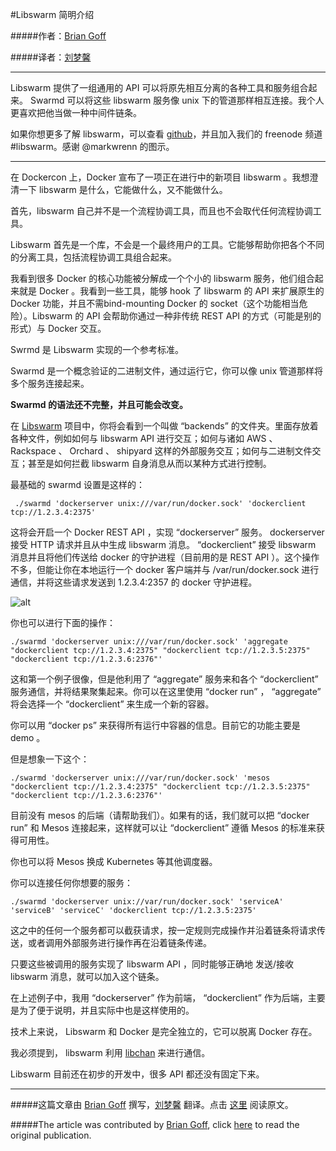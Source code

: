 #Libswarm 简明介绍

#####作者：[Brian Goff](https://twitter.com/cpuguy83)

#####译者：[刘梦馨](http://weibo.com/oilbeater)

***

Libswarm 提供了一组通用的 API 可以将原先相互分离的各种工具和服务组合起来。 Swarmd 可以将这些 libswarm 服务像 unix 下的管道那样相互连接。我个人更喜欢把他当做一种中间件链条。

如果你想更多了解 libswarm，可以查看 [github](https://github.com/docker/libswarm)，并且加入我们的 freenode 频道 #libswarm。感谢 @markwrenn 的图示。

----------

在 Dockercon 上，Docker 宣布了一项正在进行中的新项目 libswarm 。我想澄清一下 libswarm 是什么，它能做什么，又不能做什么。

首先，libswarm 自己并不是一个流程协调工具，而且也不会取代任何流程协调工具。

Libswarm 首先是一个库，不会是一个最终用户的工具。它能够帮助你把各个不同的分离工具，包括流程协调工具组合起来。

我看到很多 Docker 的核心功能被分解成一个个小的 libswarm 服务，他们组合起来就是 Docker 。我看到一些工具，能够 hook 了 libswarm 的 API 来扩展原生的 Docker 功能，并且不需bind-mounting Docker 的 socket（这个功能相当危险）。Libswarm 的 API 会帮助你通过一种非传统 REST API 的方式（可能是别的形式）与 Docker 交互。

Swrmd 是 Libswarm 实现的一个参考标准。

Swarmd 是一个概念验证的二进制文件，通过运行它，你可以像 unix 管道那样将多个服务连接起来。

**Swarmd 的语法还不完整，并且可能会改变。**

在 [Libswarm](https://www.github.com/docker/libswarm) 项目中，你将会看到一个叫做 “backends” 的文件夹。里面存放着各种文件，例如如何与 libswarm API 进行交互；如何与诸如 AWS 、 Rackspace 、 Orchard 、 shipyard 这样的外部服务交互；如何与二进制文件交互；甚至是如何拦截 libswarm 自身消息从而以某种方式进行控制。

最基础的 swarmd 设置是这样的：

 ` ./swarmd 'dockerserver unix:///var/run/docker.sock' 'dockerclient tcp://1.2.3.4:2375'`

这将会开启一个 Docker REST API ，实现 “dockerserver” 服务。 dockerserver 接受 HTTP 请求并且从中生成 libswarm 消息。 “dockerclient” 接受 libswarm 消息并且将他们传送给 docker 的守护进程（目前用的是 REST API ）。这个操作不多，但能让你在本地运行一个 docker 客户端并与 /var/run/docker.sock 进行通信，并将这些请求发送到 1.2.3.4:2357 的 docker 守护进程。

![alt](http://resource.docker.cn/techd-libswarm.png)

你也可以进行下面的操作：

```
./swarmd 'dockerserver unix:///var/run/docker.sock' 'aggregate "dockerclient tcp://1.2.3.4:2375" "dockerclient tcp://1.2.3.5:2375" "dockerclient tcp://1.2.3.6:2376"'
```

这和第一个例子很像，但是他利用了 “aggregate” 服务来和各个 “dockerclient” 服务通信，并将结果聚集起来。你可以在这里使用 “docker run” ， “aggregate” 将会选择一个 “dockerclient” 来生成一个新的容器。

你可以用 “docker ps” 来获得所有运行中容器的信息。目前它的功能主要是 demo 。

但是想象一下这个：

```
./swarmd 'dockerserver unix:///var/run/docker.sock' 'mesos "dockerclient tcp://1.2.3.4:2375" "dockerclient tcp://1.2.3.5:2375" "dockerclient tcp://1.2.3.6:2376"'
```

目前没有 mesos 的后端（请帮助我们）。如果有的话，我们就可以把 “docker run” 和 Mesos 连接起来，这样就可以让 “dockerclient” 遵循 Mesos 的标准来获得可用性。

你也可以将 Mesos 换成 Kubernetes 等其他调度器。

你可以连接任何你想要的服务：

```
./swarmd 'dockerserver unix://var/run/docker.sock' 'serviceA' 'serviceB' 'serviceC' 'dockerclient tcp://1.2.3.5:2375'
```

这之中的任何一个服务都可以截获请求，按一定规则完成操作并沿着链条将请求传送，或者调用外部服务进行操作再在沿着链条传递。

只要这些被调用的服务实现了 libswarm API ，同时能够正确地 发送/接收 libswarm 消息，就可以加入这个链条。

在上述例子中，我用 “dockerserver” 作为前端， “dockerclient” 作为后端，主要是为了便于说明，并且实际中也是这样使用的。

技术上来说， Libswarm 和 Docker 是完全独立的，它可以脱离 Docker 存在。

我必须提到， libswarm 利用 [libchan](https://www.github.com/docker/libchan) 来进行通信。

Libswarm 目前还在初步的开发中，很多 API 都还没有固定下来。

***

#####这篇文章由 [Brian Goff](https://twitter.com/cpuguy83) 撰写，[刘梦馨](http://weibo.com/oilbeater) 翻译。点击 [这里](http://www.tech-d.net/2014/07/03/libswarm/) 阅读原文。

#####The article was contributed by [Brian Goff](https://twitter.com/cpuguy83), click [here](http://www.tech-d.net/2014/07/03/libswarm/) to read the original publication.
